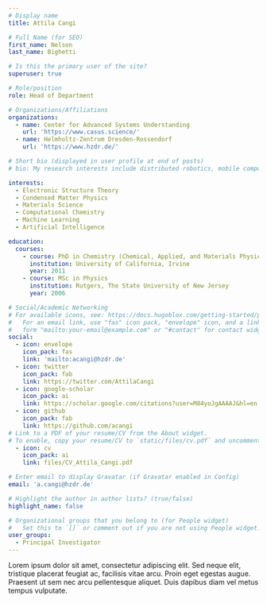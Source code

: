 ```yaml
---
# Display name
title: Attila Cangi

# Full Name (for SEO)
first_name: Nelson
last_name: Bighetti

# Is this the primary user of the site?
superuser: true

# Role/position
role: Head of Department

# Organizations/Affiliations
organizations:
  - name: Center for Advanced Systems Understanding
    url: 'https://www.casus.science/'
  - name: Helmholtz-Zentrum Dresden-Rossendorf
    url: 'https://www.hzdr.de/'

# Short bio (displayed in user profile at end of posts)
# bio: My research interests include distributed robotics, mobile computing and programmable matter.

interests:
  - Electronic Structure Theory
  - Condensed Matter Physics
  - Materials Science
  - Computational Chemistry
  - Machine Learning
  - Artificial Intelligence

education:
  courses:
    - course: PhD in Chemistry (Chemical, Applied, and Materials Physics)
      institution: University of California, Irvine
      year: 2011
    - course: MSc in Physics
      institution: Rutgers, The State University of New Jersey
      year: 2006

# Social/Academic Networking
# For available icons, see: https://docs.hugoblox.com/getting-started/page-builder/#icons
#   For an email link, use "fas" icon pack, "envelope" icon, and a link in the
#   form "mailto:your-email@example.com" or "#contact" for contact widget.
social:
  - icon: envelope
    icon_pack: fas
    link: 'mailto:acangi@hzdr.de'
  - icon: twitter
    icon_pack: fab
    link: https://twitter.com/AttilaCangi
  - icon: google-scholar
    icon_pack: ai
    link: https://scholar.google.com/citations?user=M84yoJgAAAAJ&hl=en 
  - icon: github
    icon_pack: fab
    link: https://github.com/acangi
# Link to a PDF of your resume/CV from the About widget.
# To enable, copy your resume/CV to `static/files/cv.pdf` and uncomment the lines below.
  - icon: cv
    icon_pack: ai
    link: files/CV_Attila_Cangi.pdf

# Enter email to display Gravatar (if Gravatar enabled in Config)
email: 'a.cangi@hzdr.de'

# Highlight the author in author lists? (true/false)
highlight_name: false

# Organizational groups that you belong to (for People widget)
#   Set this to `[]` or comment out if you are not using People widget.
user_groups:
  - Principal Investigator
---
```


Lorem ipsum dolor sit amet, consectetur adipiscing elit. Sed neque elit, tristique placerat feugiat ac, facilisis vitae arcu. Proin eget egestas augue. Praesent ut sem nec arcu pellentesque aliquet. Duis dapibus diam vel metus tempus vulputate.
